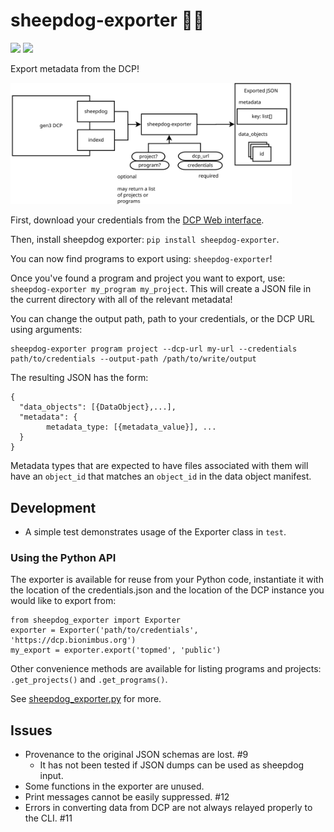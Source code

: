 # sheepdog-exporter 🐑🐑
<img src="https://travis-ci.org/david4096/sheepdog-exporter.svg?branch=master" /> <img src="https://img.shields.io/pypi/v/sheepdog-exporter.svg" />

Export metadata from the DCP!

<img src="diagrams/sheepdog_exporter.svg" width="450" />

First, download your credentials from the <a href="https://dcp.bionimbus.org">DCP Web interface</a>.

Then, install sheepdog exporter: `pip install sheepdog-exporter`.

You can now find programs to export using: `sheepdog-exporter`!

Once you've found a program and project you want to export, use: `sheepdog-exporter my_program my_project`. This will create a JSON file in the current directory with all of the relevant metadata!

You can change the output path, path to your credentials, or the DCP URL using arguments:

```
sheepdog-exporter program project --dcp-url my-url --credentials path/to/credentials --output-path /path/to/write/output
```

The resulting JSON has the form:

```
{
  "data_objects": [{DataObject},...],
  "metadata": {
        metadata_type: [{metadata_value}], ...
  }
}
```

Metadata types that are expected to have files associated with them will
have an `object_id` that matches an `object_id` in the data object manifest.

## Development

* A simple test demonstrates usage of the Exporter class in `test`.

### Using the Python API

The exporter is available for reuse from your Python code, instantiate it
with the location of the credentials.json and the location of the DCP instance
you would like to export from:

```
from sheepdog_exporter import Exporter
exporter = Exporter('path/to/credentials', 'https://dcp.bionimbus.org')
my_export = exporter.export('topmed', 'public')
```

Other convenience methods are available for listing programs and projects: 
`.get_projects()` and `.get_programs()`.

See [sheepdog_exporter.py](sheepdog_exporter.py) for more.

## Issues

* Provenance to the original JSON schemas are lost. #9
  * It has not been tested if JSON dumps can be used as sheepdog input.
* Some functions in the exporter are unused.
* Print messages cannot be easily suppressed. #12
* Errors in converting data from DCP are not always relayed properly to the CLI. #11
